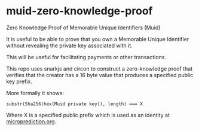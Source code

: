 # muid-zero-knowledge-proof
Zero Knowledge Proof of Memorable Unique Identifiers (Muid)

It is useful to be able to prove that you own a Memorable Unique Identifier without revealing the private key associated with it.

This will be useful for facilitating payments or other transactions.

This repo uses snarkjs and circon to construct a zero-knowledge proof that verifies that the creator has a 16 byte value 
that produces a specified public key prefix.

More formally it shows:

`substr(Sha256(hex(Muid private key)), length) === X`

Where X is a specified public prefix which is used as an identity at [microprediction.org](https://www.microprediction.org).

